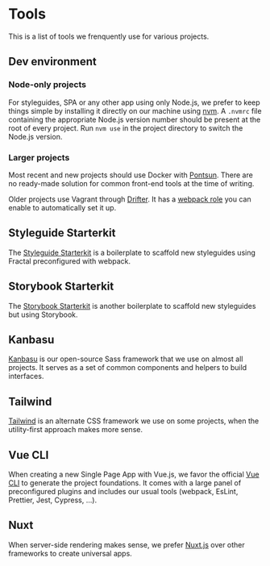 # Tools

This is a list of tools we frenquently use for various projects.

## Dev environment

### Node-only projects

For styleguides, SPA or any other app using only Node.js, we prefer to keep things simple by installing it directly on our machine using [nvm](https://github.com/nvm-sh/nvm). A `.nvmrc` file containing the appropriate Node.js version number should be present at the root of every project. Run `nvm use` in the project directory to switch the Node.js version.

### Larger projects

Most recent and new projects should use Docker with [Pontsun](https://github.com/liip/pontsun). There are no ready-made solution for common front-end tools at the time of writing.

Older projects use Vagrant through [Drifter](https://github.com/liip/drifter). It has a [webpack role](https://liip-drifter.readthedocs.io/en/latest/roles/webpack.html) you can enable to automatically set it up.

## Styleguide Starterkit

The [Styleguide Starterkit](https://github.com/liip/styleguide-starterkit) is a boilerplate to scaffold new styleguides using Fractal preconfigured with webpack.

## Storybook Starterkit

The [Storybook Starterkit](https://github.com/liip/storybook-starterkit) is another boilerplate to scaffold new styleguides but using Storybook.

## Kanbasu

[Kanbasu](https://kanbasu.liip.ch/) is our open-source Sass framework that we use on almost all projects. It serves as a set of common components and helpers to build interfaces.

## Tailwind

[Tailwind](https://tailwindcss.com/) is an alternate CSS framework we use on some projects, when the utility-first approach makes more sense.

## Vue CLI

When creating a new Single Page App with Vue.js, we favor the official [Vue CLI](https://cli.vuejs.org/) to generate the project foundations. It comes with a large panel of preconfigured plugins and includes our usual tools (webpack, EsLint, Prettier, Jest, Cypress, …).

## Nuxt

When server-side rendering makes sense, we prefer [Nuxt.js](https://nuxtjs.org/) over other frameworks to create universal apps.
